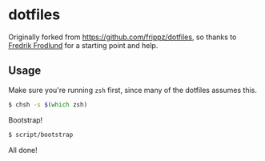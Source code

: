 # dotfiles

Originally forked from https://github.com/frippz/dotfiles, so thanks to [Fredrik Frodlund](https://github.com/frippz) for a starting point and help.

## Usage

Make sure you're running `zsh` first, since many of the dotfiles assumes this.

```zsh
$ chsh -s $(which zsh)
```

Bootstrap!

```zsh
$ script/bootstrap
```

All done!
